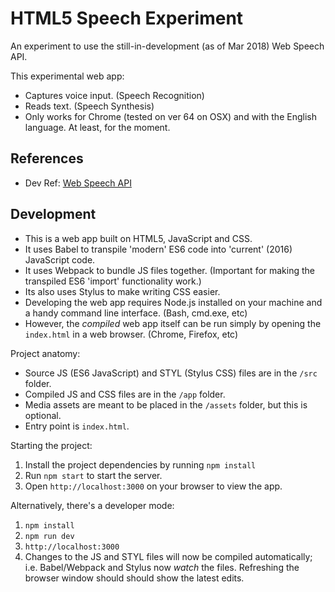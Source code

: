 # HTML5 Speech Experiment

An experiment to use the still-in-development (as of Mar 2018) Web Speech API.

This experimental web app:
- Captures voice input. (Speech Recognition)
- Reads text. (Speech Synthesis)
- Only works for Chrome (tested on ver 64 on OSX) and with the English language. At least, for the moment.

## References

- Dev Ref: [Web Speech API](https://developer.mozilla.org/en-US/docs/Web/API/Web_Speech_API)

## Development

- This is a web app built on HTML5, JavaScript and CSS.
- It uses Babel to transpile 'modern' ES6 code into 'current' (2016) JavaScript code.
- It uses Webpack to bundle JS files together. (Important for making the transpiled ES6 'import' functionality work.)
- Its also uses Stylus to make writing CSS easier.
- Developing the web app requires Node.js installed on your machine and a handy command line interface. (Bash, cmd.exe, etc)
- However, the _compiled_ web app itself can be run simply by opening the `index.html` in a web browser. (Chrome, Firefox, etc)

Project anatomy:

- Source JS (ES6 JavaScript) and STYL (Stylus CSS) files are in the `/src` folder.
- Compiled JS and CSS files are in the `/app` folder.
- Media assets are meant to be placed in the `/assets` folder, but this is optional.
- Entry point is `index.html`.

Starting the project:

1. Install the project dependencies by running `npm install`
2. Run `npm start` to start the server.
3. Open `http://localhost:3000` on your browser to view the app.

Alternatively, there's a developer mode:

1. `npm install`
2. `npm run dev`
3. `http://localhost:3000`
4. Changes to the JS and STYL files will now be compiled automatically; i.e. Babel/Webpack and Stylus now _watch_ the files. Refreshing the browser window should should show the latest edits.
